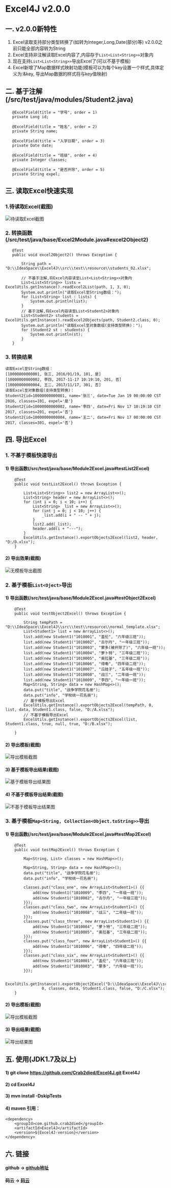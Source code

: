 # Excel4J v2.0.0
   
## 一. v2.0.0新特性
1. Excel读取支持部分类型转换了(如转为Integer,Long,Date(部分)等) v2.0.0之前只能全部内容转为String
2. Excel支持非注解读取Excel内容了,内容存于`List<List<String>>`对象内
3. 现在支持`List<List<String>>`导出Excel了(可以不基于模板)
4. Excel新增了Map数据样式映射功能(模板可以为每个key设置一个样式,具体定义为:&key, 导出Map数据的样式将与key值映射)

## 二. 基于注解(/src/test/java/modules/Student2.java)
```
   @ExcelField(title = "学号", order = 1)
   private Long id;

   @ExcelField(title = "姓名", order = 2)
   private String name;

   @ExcelField(title = "入学日期", order = 3)
   private Date date;

   @ExcelField(title = "班级", order = 4)
   private Integer classes;

   @ExcelField(title = "是否开除", order = 5)
   private String expel;
```

## 三. 读取Excel快速实现

### 1.待读取Excel(截图)
![待读取Excel截图](https://raw.githubusercontent.com/Crab2died/Excel4J/master/src/test/resource/image/v2.0.0/students_02.png)

### 2. 转换函数(/src/test/java/base/Excel2Module.java#excel2Object2)
```
   @Test
   public void excel2Object2() throws Exception {
       
       String path = "D:\\IdeaSpace\\Excel4J\\src\\test\\resource\\students_02.xlsx";

       // 不基于注解,将Excel内容读至List<List<String>>对象内
       List<List<String>> lists = ExcelUtils.getInstance().readExcel2List(path, 1, 3, 0);
       System.out.println("读取Excel至String数组：");
       for (List<String> list : lists) {
           System.out.println(list);
       }
       // 基于注解,将Excel内容读至List<Student2>对象内
       List<Student2> students = ExcelUtils.getInstance().readExcel2Objects(path, Student2.class, 0);
       System.out.println("读取Excel至对象数组(支持类型转换)：");
       for (Student2 st : students) {
           System.out.println(st);
       }
   }
```

### 3. 转换结果
```
读取Excel至String数组：
[10000000000001, 张三, 2016/01/19, 101, 是]
[10000000000002, 李四, 2017-11-17 10:19:10, 201, 否]
[10000000000004, 王二, 2017/11/17, 301, 否]
读取Excel至对象数组(支持类型转换)：
Student2{id=10000000000001, name='张三', date=Tue Jan 19 00:00:00 CST 2016, classes=101, expel='是'}
Student2{id=10000000000002, name='李四', date=Fri Nov 17 10:19:10 CST 2017, classes=201, expel='否'}
Student2{id=10000000000004, name='王二', date=Fri Nov 17 00:00:00 CST 2017, classes=301, expel='否'}
```

## 四. 导出Excel

### 1. 不基于模板快速导出

#### 1) 导出函数(/src/test/java/base/Module2Excel.java#testList2Excel)
```
    @Test
    public void testList2Excel() throws Exception {
        
        List<List<String>> list2 = new ArrayList<>();
        List<String> header = new ArrayList<>();
        for (int i = 0; i < 10; i++) {
            List<String> _list = new ArrayList<>();
            for (int j = 0; j < 10; j++) {
                _list.add(i + " -- " + j);
            }
            list2.add(_list);
            header.add(i + "---");
        }
        ExcelUtils.getInstance().exportObjects2Excel(list2, header, "D:/D.xlsx");
    }
```
#### 2) 导出效果(截图)
![无模板导出截图](https://raw.githubusercontent.com/Crab2died/Excel4J/master/src/test/resource/image/v2.0.0/list_export.png)

### 2. 基于模板`List<Oject>`导出

#### 1) 导出函数(/src/test/java/base/Module2Excel.java#testObject2Excel)
```
    @Test
    public void testObject2Excel() throws Exception {

        String tempPath = "D:\\IdeaSpace\\Excel4J\\src\\test\\resource\\normal_template.xlsx";
        List<Student1> list = new ArrayList<>();
        list.add(new Student1("1010001", "盖伦", "六年级三班"));
        list.add(new Student1("1010002", "古尔丹", "一年级三班"));
        list.add(new Student1("1010003", "蒙多(被开除了)", "六年级一班"));
        list.add(new Student1("1010004", "萝卜特", "三年级二班"));
        list.add(new Student1("1010005", "奥拉基", "三年级二班"));
        list.add(new Student1("1010006", "得嘞", "四年级二班"));
        list.add(new Student1("1010007", "瓜娃子", "五年级一班"));
        list.add(new Student1("1010008", "战三", "二年级一班"));
        list.add(new Student1("1010009", "李四", "一年级一班"));
        Map<String, String> data = new HashMap<>();
        data.put("title", "战争学院花名册");
        data.put("info", "学校统一花名册");
        // 基于模板导出Excel
        ExcelUtils.getInstance().exportObjects2Excel(tempPath, 0, list, data, Student1.class, false, "D:/A.xlsx");
        // 不基于模板导出Excel
        ExcelUtils.getInstance().exportObjects2Excel(list, Student1.class, true, null, true, "D:/B.xlsx");

    }
```

#### 2) 导出模板(截图)
![导出模板截图](https://raw.githubusercontent.com/Crab2died/Excel4J/master/src/test/resource/image/v2.0.0/normal_template.png)

#### 3) 基于模板导出结果(截图)
![基于模板导出结果图](https://raw.githubusercontent.com/Crab2died/Excel4J/master/src/test/resource/image/v2.0.0/normal_export.png)

#### 4) 不基于模板导出结果(截图)
![不基于模板导出结果图](https://raw.githubusercontent.com/Crab2died/Excel4J/master/src/test/resource/image/v2.0.0/object_export.png)

### 3. 基于模板`Map<String, Collection<Object.toString>>`导出

#### 1) 导出函数(/src/test/java/base/Module2Excel.java#testMap2Excel)
```
    @Test
    public void testMap2Excel() throws Exception {

        Map<String, List> classes = new HashMap<>();

        Map<String, String> data = new HashMap<>();
        data.put("title", "战争学院花名册");
        data.put("info", "学校统一花名册");

        classes.put("class_one", new ArrayList<Student1>() {{
            add(new Student1("1010009", "李四", "一年级一班"));
            add(new Student1("1010002", "古尔丹", "一年级三班"));
        }});
        classes.put("class_two", new ArrayList<Student1>() {{
            add(new Student1("1010008", "战三", "二年级一班"));
        }});
        classes.put("class_three", new ArrayList<Student1>() {{
            add(new Student1("1010004", "萝卜特", "三年级二班"));
            add(new Student1("1010005", "奥拉基", "三年级二班"));
        }});
        classes.put("class_four", new ArrayList<Student1>() {{
            add(new Student1("1010006", "得嘞", "四年级二班"));
        }});
        classes.put("class_six", new ArrayList<Student1>() {{
            add(new Student1("1010001", "盖伦", "六年级三班"));
            add(new Student1("1010003", "蒙多", "六年级一班"));
        }});

        ExcelUtils.getInstance().exportObject2Excel("D:\\IdeaSpace\\Excel4J\\src\\test\\resource\\map_template.xlsx",
                0, classes, data, Student1.class, false, "D:/C.xlsx");
    }
```

#### 2) 导出模板(截图)
![导出模板截图](https://raw.githubusercontent.com/Crab2died/Excel4J/master/src/test/resource/image/v2.0.0/map_export_template.png)

#### 3) 导出结果(截图)
![导出结果图](https://raw.githubusercontent.com/Crab2died/Excel4J/master/src/test/resource/image/v2.0.0/map_export.png)

## 五. 使用(JDK1.7及以上)
#### 1) git clone https://github.com/Crab2died/Excel4J.git Excel4J
#### 2) cd Excel4J
#### 3) mvn install -DskipTests
#### 4) maven 引用：
```
<dependency>
    <groupId>com.github.crab2died</groupId>
    <artifactId>Excel4J</artifactId>
    <version>${Excel4J-version}</version>
</dependency>
```

## 六. 链接
#### github -> [github地址](https://github.com/Crab2died/Excel4J)
#### 码云   -> [码云](https://git.oschina.net/Crab2Died/Excel4J)
